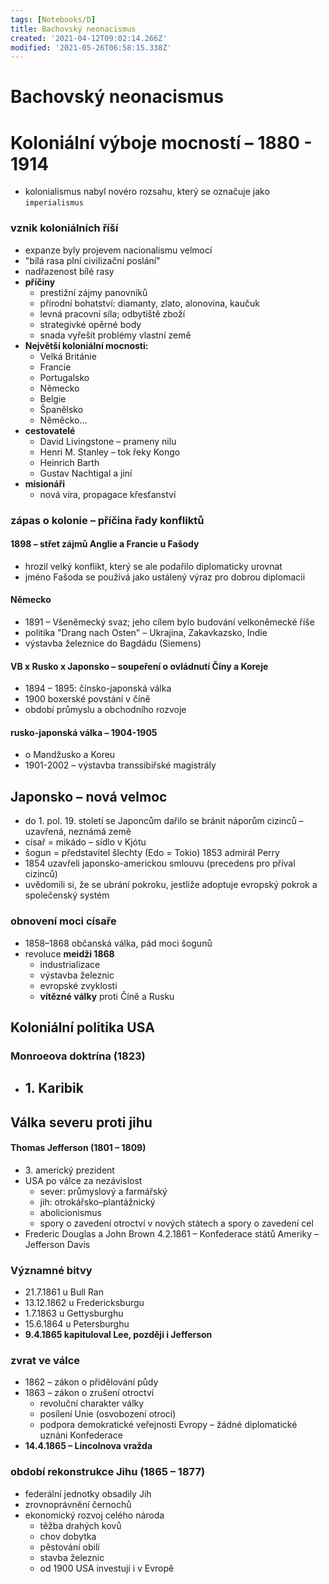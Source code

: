 ```yaml
---
tags: [Notebooks/D]
title: Bachovský neonacismus
created: '2021-04-12T09:02:14.266Z'
modified: '2021-05-26T06:58:15.338Z'
---
```


# Bachovský neonacismus

# Koloniální výboje mocností – 1880 - 1914
- kolonialismus nabyl novéro rozsahu, který se označuje jako `imperialismus`
### vznik koloniálních říší
- expanze byly projevem nacionalismu velmocí 
- "bílá rasa plní civilizační poslání"
- nadřazenost bílé rasy
- __příčiny__
  - prestižní zájmy panovníků
  - přírodní bohatství: diamanty, zlato, alonovina, kaučuk
  - levná pracovní síla; odbytiště zboží
  - strategivké opěrné body
  - snada vyřešit problémy vlastní země
- __Největší koloniální mocnosti:__
  - Velká Británie
  - Francie
  - Portugalsko
  - Německo
  - Belgie
  - Španělsko
  - Něměcko...
- __cestovatelé__
  - David Livingstone – prameny nilu
  - Henri M. Stanley – tok řeky Kongo
  - Heinrich Barth
  - Gustav Nachtigal a jiní
- __misionáři__
  - nová víra, propagace křesťanství
### zápas o kolonie – příčina řady konfliktů
#### 1898 – střet zájmů Anglie a Francie u Fašody
- hrozil velký konflikt, který se ale podařilo diplomaticky urovnat
- jméno Fašoda se používá jako ustálený výraz pro dobrou diplomacii
#### Německo
  - 1891 – Všeněmecký svaz; jeho cílem bylo budování velkoněmecké říše
  - politika "Drang nach Osten" – Ukrajina, Zakavkazsko, Indie
  - výstavba železnice do Bagdádu (Siemens)
#### VB x Rusko x Japonsko – soupeření o ovládnutí Číny a Koreje
- 1894 – 1895: čínsko-japonská válka
- 1900 boxerské povstání v číně
- období průmyslu a obchodního rozvoje
#### rusko-japonská válka – 1904-1905
- o Mandžusko a Koreu
- 1901-2002 – výstavba transsibiřské magistrály

## Japonsko – nová velmoc
- do 1. pol. 19. století se Japoncům dařilo se bránit náporům cizinců – uzavřená, neznámá země
- císař = mikádo – sídlo v Kjótu
- šogun = představitel šlechty (Edo = Tokio)
1853 admirál Perry
- 1854 uzavřeli japonsko-americkou smlouvu (precedens pro příval cizinců)
- uvědomili si, že se ubrání pokroku, jestliže adoptuje evropský pokrok a společenský systém

### obnovení moci císaře
- 1858–1868 občanská válka, pád moci šogunů
- revoluce __meidži 1868__
  - industrializace
  - výstavba železnic
  - evropské zvyklosti
  - __vítězné války__ proti Číně a Rusku

## Koloniální politika USA 
### Monroeova doktrína (1823)
- 1\. Karibik
  - 

## Válka severu proti jihu
#### Thomas Jefferson (1801 – 1809)
- 3\. americký prezident
- USA po válce za nezávislost
  - sever: průmyslový a farmářský
  - jih: otrokářsko–plantážnický
  - abolicionismus
  - spory o zavedení otroctví v nových státech a spory o zavedení cel
- Frederic Douglas a John Brown
4.2.1861 – Konfederace států Ameriky – Jefferson Davis
### Významné bitvy
- 21.7.1861 u Bull Ran
- 13.12.1862 u Fredericksburgu
- 1.7.1863 u Gettysburghu
- 15.6.1864 u Petersburghu
- __9.4.1865 kapituloval Lee, později i Jefferson__
### zvrat ve válce
- 1862 – zákon o přidělování půdy
- 1863 – zákon o zrušení otroctví
  - revoluční charakter války
  - posílení Unie (osvobození otroci)
  - podpora demokratické veřejnosti Evropy – žádné diplomatické uznáni Konfederace
- __14.4.1865 – Lincolnova vražda__
### období rekonstrukce Jihu (1865 – 1877)
- federální jednotky obsadily Jih
- zrovnoprávnění černochů
- ekonomický rozvoj celého národa
  - těžba drahých kovů
  - chov dobytka
  - pěstování obilí
  - stavba železnic
  - od 1900 USA investují i v Evropě
